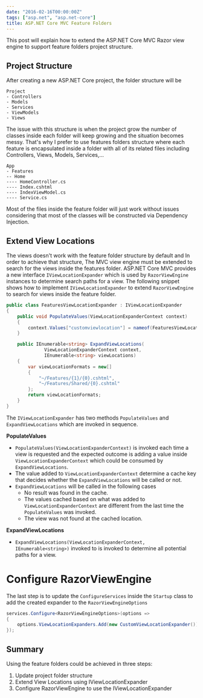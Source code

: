 ```yaml
---
date: "2016-02-16T00:00:00Z"
tags: ["asp.net", "asp.net-core"]
title: ASP.NET Core MVC Feature Folders
---
```


This post will explain how to extend the ASP.NET Core MVC Razor view engine to support feature folders project structure.

## Project Structure
After creating a new ASP.NET Core project, the folder structure will be

```
Project
- Controllers
- Models
- Services
- ViewModels
- Views
```

The issue with this structure is when the project grow the number of classes inside each folder will keep growing and the situation becomes messy. That's why I prefer to use features folders structure where each feature is encapsulated inside a folder with all of its related files including Controllers, Views, Models, Services,...

```
App
- Features
-- Home
---- HomeController.cs
---- Index.cshtml
---- IndexViewModel.cs
---- Service.cs
```

Most of the files inside the feature folder will just work without issues considering that most of the classes will be constructed via Dependency Injection.

## Extend View Locations
The views doesn't work with the feature folder structure by default and In order to achieve that structure, The MVC view engine must be extended to search for the views inside the features folder. ASP.NET Core MVC provides a new interface `IViewLocationExpander` which is used by `RazorViewEngine` instances to determine search paths for a view. The following snippet shows how to implement `IViewLocationExpander` to extend `RazorViewEngine` to search for views inside the feature folder.

```csharp
public class FeaturesViewLocationExpander : IViewLocationExpander
{
    public void PopulateValues(ViewLocationExpanderContext context)
    {
        context.Values["customviewlocation"] = nameof(FeaturesViewLocationExpander);
    }

    public IEnumerable<string> ExpandViewLocations(
              ViewLocationExpanderContext context,
              IEnumerable<string> viewLocations)
    {
        var viewLocationFormats = new[]
        {
            "~/Features/{1}/{0}.cshtml",
            "~/Features/Shared/{0}.cshtml"
        };
        return viewLocationFormats;
    }
}
```

The `IViewLocationExpander` has two methods `PopulateValues` and `ExpandViewLocations` which are invoked in sequence.

**PopulateValues**

* `PopulateValues(ViewLocationExpanderContext)` is invoked each time a view is requested and the expected outcome is adding a value inside `ViewLocationExpanderContext` which could be consumed by `ExpandViewLocations`.
* The value added to `ViewLocationExpanderContext` determine a cache key that decides whether the `ExpandViewLocations` will be called or not.
* `ExpandViewLocations` will be called in the following cases
  * No result was found in the cache.
  * The values cached based on what was added to `ViewLocationExpanderContext` are different from the last time the `PopulateValues` was invoked.
  * The view was not found at the cached location.

**ExpandViewLocations**

* `ExpandViewLocations(ViewLocationExpanderContext, IEnumerable<string>)`  invoked to is invoked to determine all potential paths for a view.

# Configure RazorViewEngine
The last step is to update the `ConfigureServices` inside the `Startup` class to add the created expander to the `RazorViewEngineOptions`

```csharp
services.Configure<RazorViewEngineOptions>(options =>
{
    options.ViewLocationExpanders.Add(new CustomViewLocationExpander());
});
```

## Summary
Using the feature folders could be achieved in three steps:

1. Update project folder structure
2. Extend View Locations using IViewLocationExpander
3. Configure RazorViewEngine to use the IViewLocationExpander
